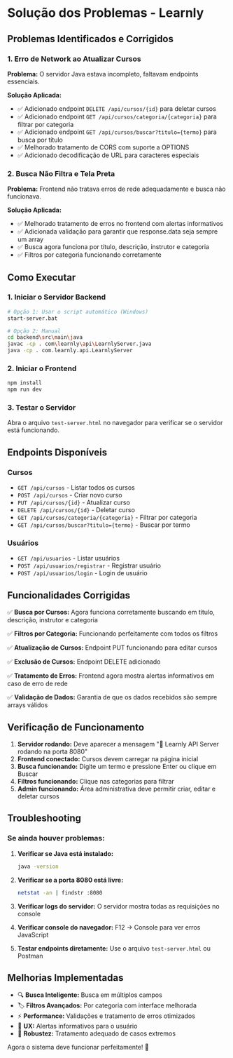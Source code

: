 # Solução dos Problemas - Learnly

## Problemas Identificados e Corrigidos

### 1. **Erro de Network ao Atualizar Cursos**
**Problema:** O servidor Java estava incompleto, faltavam endpoints essenciais.

**Solução Aplicada:**
- ✅ Adicionado endpoint `DELETE /api/cursos/{id}` para deletar cursos
- ✅ Adicionado endpoint `GET /api/cursos/categoria/{categoria}` para filtrar por categoria  
- ✅ Adicionado endpoint `GET /api/cursos/buscar?titulo={termo}` para busca por título
- ✅ Melhorado tratamento de CORS com suporte a OPTIONS
- ✅ Adicionado decodificação de URL para caracteres especiais

### 2. **Busca Não Filtra e Tela Preta**
**Problema:** Frontend não tratava erros de rede adequadamente e busca não funcionava.

**Solução Aplicada:**
- ✅ Melhorado tratamento de erros no frontend com alertas informativos
- ✅ Adicionada validação para garantir que response.data seja sempre um array
- ✅ Busca agora funciona por título, descrição, instrutor e categoria
- ✅ Filtros por categoria funcionando corretamente

## Como Executar

### 1. Iniciar o Servidor Backend
```bash
# Opção 1: Usar o script automático (Windows)
start-server.bat

# Opção 2: Manual
cd backend\src\main\java
javac -cp . com\learnly\api\LearnlyServer.java
java -cp . com.learnly.api.LearnlyServer
```

### 2. Iniciar o Frontend
```bash
npm install
npm run dev
```

### 3. Testar o Servidor
Abra o arquivo `test-server.html` no navegador para verificar se o servidor está funcionando.

## Endpoints Disponíveis

### Cursos
- `GET /api/cursos` - Listar todos os cursos
- `POST /api/cursos` - Criar novo curso
- `PUT /api/cursos/{id}` - Atualizar curso
- `DELETE /api/cursos/{id}` - Deletar curso
- `GET /api/cursos/categoria/{categoria}` - Filtrar por categoria
- `GET /api/cursos/buscar?titulo={termo}` - Buscar por termo

### Usuários
- `GET /api/usuarios` - Listar usuários
- `POST /api/usuarios/registrar` - Registrar usuário
- `POST /api/usuarios/login` - Login de usuário

## Funcionalidades Corrigidas

✅ **Busca por Cursos:** Agora funciona corretamente buscando em título, descrição, instrutor e categoria

✅ **Filtros por Categoria:** Funcionando perfeitamente com todos os filtros

✅ **Atualização de Cursos:** Endpoint PUT funcionando para editar cursos

✅ **Exclusão de Cursos:** Endpoint DELETE adicionado

✅ **Tratamento de Erros:** Frontend agora mostra alertas informativos em caso de erro de rede

✅ **Validação de Dados:** Garantia de que os dados recebidos são sempre arrays válidos

## Verificação de Funcionamento

1. **Servidor rodando:** Deve aparecer a mensagem "🚀 Learnly API Server rodando na porta 8080"
2. **Frontend conectado:** Cursos devem carregar na página inicial
3. **Busca funcionando:** Digite um termo e pressione Enter ou clique em Buscar
4. **Filtros funcionando:** Clique nas categorias para filtrar
5. **Admin funcionando:** Área administrativa deve permitir criar, editar e deletar cursos

## Troubleshooting

### Se ainda houver problemas:

1. **Verificar se Java está instalado:**
   ```bash
   java -version
   ```

2. **Verificar se a porta 8080 está livre:**
   ```bash
   netstat -an | findstr :8080
   ```

3. **Verificar logs do servidor:** O servidor mostra todas as requisições no console

4. **Verificar console do navegador:** F12 → Console para ver erros JavaScript

5. **Testar endpoints diretamente:** Use o arquivo `test-server.html` ou Postman

## Melhorias Implementadas

- 🔍 **Busca Inteligente:** Busca em múltiplos campos
- 🏷️ **Filtros Avançados:** Por categoria com interface melhorada  
- ⚡ **Performance:** Validações e tratamento de erros otimizados
- 🎨 **UX:** Alertas informativos para o usuário
- 🔧 **Robustez:** Tratamento adequado de casos extremos

Agora o sistema deve funcionar perfeitamente! 🚀